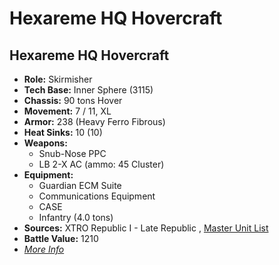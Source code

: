 # Hexareme HQ Hovercraft 

## Hexareme HQ Hovercraft 

- **Role:** Skirmisher 
- **Tech Base:** Inner Sphere (3115) 
- **Chassis:** 90 tons Hover 
- **Movement:** 7 / 11, XL 
- **Armor:** 238 (Heavy Ferro Fibrous) 
- **Heat Sinks:** 10 (10) 
- **Weapons:** 
  - Snub-Nose PPC 
  - LB 2-X AC (ammo: 45 Cluster) 
- **Equipment:** 
  - Guardian ECM Suite 
  - Communications Equipment 
  - CASE 
  - Infantry (4.0 tons) 
- **Sources:** XTRO Republic I - Late Republic , [Master Unit List](http://masterunitlist.info/Unit/Details/7306) 
- **Battle Value:** 1210 
- [*More Info*](hexareme_hq_hovercraft/hexareme_hq_hovercraft.md) 

